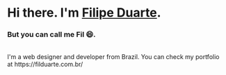 # Hi there. I'm [Filipe Duarte](https://filduarte.com.br).
### But you can call me Fil :smile:.

<br />
I'm a web designer and developer from Brazil. You can check my portfolio at https://filduarte.com.br/
